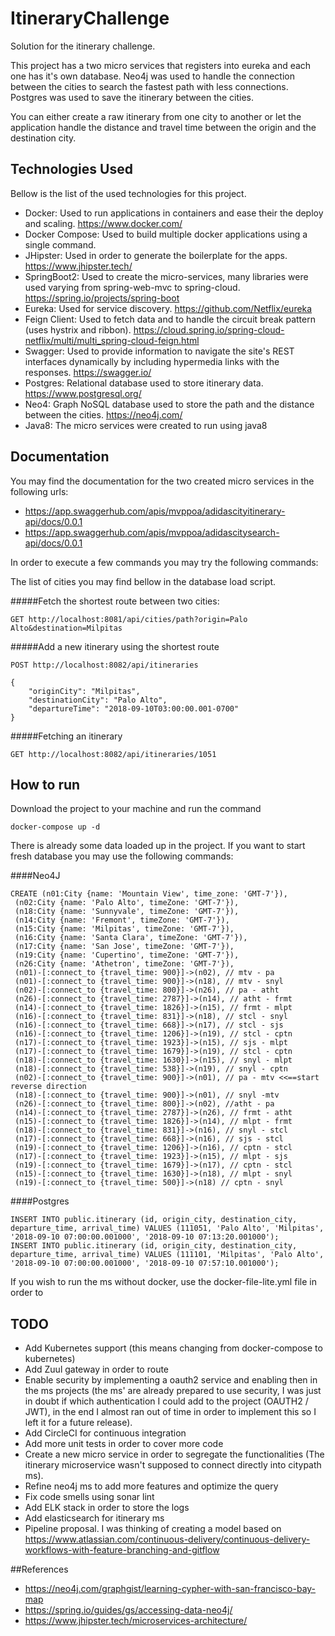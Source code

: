 # ItineraryChallenge

Solution for the itinerary challenge.

This project has a two micro services that registers into eureka and each one has it's own database.
Neo4j was used to handle the connection between the cities to search the fastest path with less connections.
Postgres was used to save the itinerary between the cities.

You can either create a raw itinerary from one city to another or let the application handle
the distance and travel time between the origin and the destination city.

## Technologies Used

Bellow is the list of the used technologies for this project.

- Docker: Used to run applications in containers and ease their the deploy and scaling. https://www.docker.com/
- Docker Compose: Used to build multiple docker applications using a single command.
- JHipster: Used in order to generate the boilerplate for the apps. https://www.jhipster.tech/
- SpringBoot2: Used to create the micro-services, many libraries were used varying from spring-web-mvc to spring-cloud. https://spring.io/projects/spring-boot
- Eureka: Used for service discovery. https://github.com/Netflix/eureka
- Feign Client: Used to fetch data and to handle the circuit break pattern (uses hystrix and ribbon). https://cloud.spring.io/spring-cloud-netflix/multi/multi_spring-cloud-feign.html
- Swagger: Used to provide information to navigate the site's REST interfaces dynamically by including hypermedia links with the responses. https://swagger.io/
- Postgres: Relational database used to store itinerary data. https://www.postgresql.org/
- Neo4: Graph NoSQL database used to store the path and the distance between the cities. https://neo4j.com/ 
- Java8: The micro services were created to run using java8

## Documentation

You may find the documentation for the two created micro services in the following urls:
- https://app.swaggerhub.com/apis/mvppoa/adidascityitinerary-api/docs/0.0.1
- https://app.swaggerhub.com/apis/mvppoa/adidascitysearch-api/docs/0.0.1

In order to execute a few commands you may try the following commands:

The list of cities you may find bellow in the database load script.

#####Fetch the shortest route between two cities:
```
GET http://localhost:8081/api/cities/path?origin=Palo Alto&destination=Milpitas
```

#####Add a new itinerary using the shortest route
```
POST http://localhost:8082/api/itineraries

{
	"originCity": "Milpitas",
	"destinationCity": "Palo Alto",
	"departureTime": "2018-09-10T03:00:00.001-0700"
}
```

#####Fetching an itinerary
```
GET http://localhost:8082/api/itineraries/1051
```

## How to run

Download the project to your machine and run the command

```
docker-compose up -d
```

There is already some data loaded up in the project. 
If you want to start fresh database you may use the following commands:

####Neo4J
```
CREATE (n01:City {name: 'Mountain View', time_zone: 'GMT-7'}),
 (n02:City {name: 'Palo Alto', timeZone: 'GMT-7'}),
 (n18:City {name: 'Sunnyvale', timeZone: 'GMT-7'}),
 (n14:City {name: 'Fremont', timeZone: 'GMT-7'}),
 (n15:City {name: 'Milpitas', timeZone: 'GMT-7'}),
 (n16:City {name: 'Santa Clara', timeZone: 'GMT-7'}),
 (n17:City {name: 'San Jose', timeZone: 'GMT-7'}),
 (n19:City {name: 'Cupertino', timeZone: 'GMT-7'}),
 (n26:City {name: 'Athetron', timeZone: 'GMT-7'}),
 (n01)-[:connect_to {travel_time: 900}]->(n02), // mtv - pa
 (n01)-[:connect_to {travel_time: 900}]->(n18), // mtv - snyl
 (n02)-[:connect_to {travel_time: 800}]->(n26), // pa - atht
 (n26)-[:connect_to {travel_time: 2787}]->(n14), // atht - frmt
 (n14)-[:connect_to {travel_time: 1826}]->(n15), // frmt - mlpt
 (n16)-[:connect_to {travel_time: 831}]->(n18), // stcl - snyl
 (n16)-[:connect_to {travel_time: 668}]->(n17), // stcl - sjs
 (n16)-[:connect_to {travel_time: 1206}]->(n19), // stcl - cptn
 (n17)-[:connect_to {travel_time: 1923}]->(n15), // sjs - mlpt
 (n17)-[:connect_to {travel_time: 1679}]->(n19), // stcl - cptn
 (n18)-[:connect_to {travel_time: 1630}]->(n15), // snyl - mlpt
 (n18)-[:connect_to {travel_time: 538}]->(n19), // snyl - cptn
 (n02)-[:connect_to {travel_time: 900}]->(n01), // pa - mtv <<==start reverse direction
 (n18)-[:connect_to {travel_time: 900}]->(n01), // snyl -mtv
 (n26)-[:connect_to {travel_time: 800}]->(n02), //atht - pa
 (n14)-[:connect_to {travel_time: 2787}]->(n26), // frmt - atht
 (n15)-[:connect_to {travel_time: 1826}]->(n14), // mlpt - frmt 
 (n18)-[:connect_to {travel_time: 831}]->(n16), // snyl - stcl
 (n17)-[:connect_to {travel_time: 668}]->(n16), // sjs - stcl
 (n19)-[:connect_to {travel_time: 1206}]->(n16), // cptn - stcl
 (n17)-[:connect_to {travel_time: 1923}]->(n15), // mlpt - sjs
 (n19)-[:connect_to {travel_time: 1679}]->(n17), // cptn - stcl
 (n15)-[:connect_to {travel_time: 1630}]->(n18), // mlpt - snyl
 (n19)-[:connect_to {travel_time: 500}]->(n18) // cptn - snyl
```

####Postgres
```
INSERT INTO public.itinerary (id, origin_city, destination_city, departure_time, arrival_time) VALUES (111051, 'Palo Alto', 'Milpitas', '2018-09-10 07:00:00.001000', '2018-09-10 07:13:20.001000');
INSERT INTO public.itinerary (id, origin_city, destination_city, departure_time, arrival_time) VALUES (111101, 'Milpitas', 'Palo Alto', '2018-09-10 07:00:00.001000', '2018-09-10 07:57:10.001000');
```

If you wish to run the ms without docker, use the docker-file-lite.yml file in order to 

## TODO
- Add Kubernetes support (this means changing from docker-compose to kubernetes)
- Add Zuul gateway in order to route 
- Enable security by implementing a oauth2 service and enabling then in the ms projects (the ms' are already prepared to use security, I was just in doubt if which authentication I could add to the project (OAUTH2 / JWT), in the end I almost ran out of time in order to implement this so I left it for a future release).
- Add CircleCI for continuous integration
- Add more unit tests in order to cover more code
- Create a new micro service in order to segregate the functionalities (The itinerary microservice wasn't supposed to connect directly into citypath ms).
- Refine neo4j ms to add more features and optimize the query
- Fix code smells using sonar lint
- Add ELK stack in order to store the logs
- Add elasticsearch for itinerary ms 
- Pipeline proposal. I was thinking of creating a model based on https://www.atlassian.com/continuous-delivery/continuous-delivery-workflows-with-feature-branching-and-gitflow

##References
- https://neo4j.com/graphgist/learning-cypher-with-san-francisco-bay-map
- https://spring.io/guides/gs/accessing-data-neo4j/
- https://www.jhipster.tech/microservices-architecture/